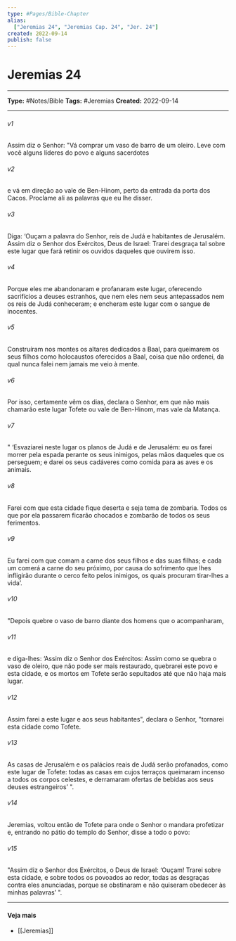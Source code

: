 ```yaml
---
type: #Pages/Bible-Chapter
alias:
  ["Jeremias 24", "Jeremias Cap. 24", "Jer. 24"]
created: 2022-09-14
publish: false
---
```


# Jeremias 24

---

**Type:** #Notes/Bible
**Tags:** #Jeremias
**Created:** 2022-09-14

---

###### v1
Assim diz o Senhor: "Vá comprar um vaso de barro de um oleiro. Leve com você alguns líderes do povo e alguns sacerdotes
###### v2
e vá em direção ao vale de Ben-Hinom, perto da entrada da porta dos Cacos. Proclame ali as palavras que eu lhe disser.
###### v3
Diga: ‘Ouçam a palavra do Senhor, reis de Judá e habitantes de Jerusalém. Assim diz o Senhor dos Exércitos, Deus de Israel: Trarei desgraça tal sobre este lugar que fará retinir os ouvidos daqueles que ouvirem isso.
###### v4
Porque eles me abandonaram e profanaram este lugar, oferecendo sacrifícios a deuses estranhos, que nem eles nem seus antepassados nem os reis de Judá conheceram; e encheram este lugar com o sangue de inocentes.
###### v5
Construíram nos montes os altares dedicados a Baal, para queimarem os seus filhos como holocaustos oferecidos a Baal, coisa que não ordenei, da qual nunca falei nem jamais me veio à mente.
###### v6
Por isso, certamente vêm os dias, declara o Senhor, em que não mais chamarão este lugar Tofete ou vale de Ben-Hinom, mas vale da Matança.
###### v7
" ‘Esvaziarei neste lugar os planos de Judá e de Jerusalém: eu os farei morrer pela espada perante os seus inimigos, pelas mãos daqueles que os perseguem; e darei os seus cadáveres como comida para as aves e os animais.
###### v8
Farei com que esta cidade fique deserta e seja tema de zombaria. Todos os que por ela passarem ficarão chocados e zombarão de todos os seus ferimentos.
###### v9
Eu farei com que comam a carne dos seus filhos e das suas filhas; e cada um comerá a carne do seu próximo, por causa do sofrimento que lhes infligirão durante o cerco feito pelos inimigos, os quais procuram tirar-lhes a vida’.
###### v10
"Depois quebre o vaso de barro diante dos homens que o acompanharam,
###### v11
e diga-lhes: ‘Assim diz o Senhor dos Exércitos: Assim como se quebra o vaso de oleiro, que não pode ser mais restaurado, quebrarei este povo e esta cidade, e os mortos em Tofete serão sepultados até que não haja mais lugar.
###### v12
Assim farei a este lugar e aos seus habitantes", declara o Senhor, "tornarei esta cidade como Tofete.
###### v13
As casas de Jerusalém e os palácios reais de Judá serão profanados, como este lugar de Tofete: todas as casas em cujos terraços queimaram incenso a todos os corpos celestes, e derramaram ofertas de bebidas aos seus deuses estrangeiros’ ".
###### v14
Jeremias, voltou então de Tofete para onde o Senhor o mandara profetizar e, entrando no pátio do templo do Senhor, disse a todo o povo:
###### v15
"Assim diz o Senhor dos Exércitos, o Deus de Israel: ‘Ouçam! Trarei sobre esta cidade, e sobre todos os povoados ao redor, todas as desgraças contra eles anunciadas, porque se obstinaram e não quiseram obedecer às minhas palavras’ ".


---

#### Veja mais

- [[Jeremias]]
